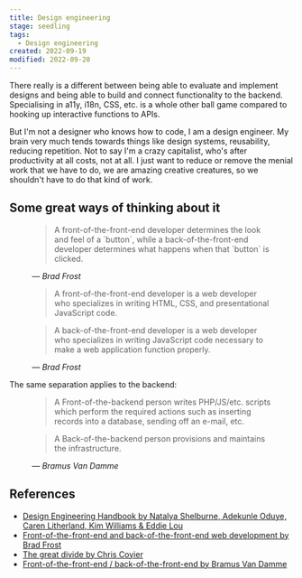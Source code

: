 ```yaml
---
title: Design engineering
stage: seedling
tags:
  - Design engineering
created: 2022-09-19
modified: 2022-09-20
---
```


There really is a different between being able to evaluate and implement designs and being able to build and connect functionality to the backend.
Specialising in a11y, i18n, CSS, etc. is a whole other ball game compared to hooking up interactive functions to APIs.

But I'm not a designer who knows how to code, I am a design engineer. My brain very much tends towards things like design systems, reusability, reducing repetition. Not to say I'm a crazy capitalist, who's after productivity at all costs, not at all. I just want to reduce or remove the menial work that we have to do, we are amazing creative creatures, so we shouldn't have to do that kind of work.

## Some great ways of thinking about it

<figure>
  <blockquote>A front-of-the-front-end developer determines the look and feel of a `button`, while a back-of-the-front-end developer determines what happens when that `button` is clicked.</blockquote>
  <figcaption>
    — <cite>Brad Frost</cite>
  </figcaption>
</figure>
<figure>
  <blockquote>A front-of-the-front-end developer is a web developer who specializes in writing HTML, CSS, and presentational JavaScript code.</blockquote>
	<blockquote>A back-of-the-front-end developer is a web developer who specializes in writing JavaScript code necessary to make a web application function properly.</blockquote>
  <figcaption>
    — <cite>Brad Frost</cite>
  </figcaption>
</figure>

The same separation applies to the backend:

<figure>
  <blockquote>A Front-of-the-backend person writes PHP/JS/etc. scripts which perform the required actions such as inserting records into a database, sending off an e-mail, etc.</blockquote>
  <blockquote>A Back-of-the-backend person provisions and maintains the infrastructure.</blockquote>
  <figcaption>
    — <cite>Bramus Van Damme</cite>
  </figcaption>
</figure>

## References

- [Design Engineering Handbook by Natalya Shelburne, Adekunle Oduye, Caren Litherland, Kim Williams & Eddie Lou](https://books.apple.com/au/audiobook/design-engineering-handbook/id1527368573)
- [Front-of-the-front-end and back-of-the-front-end web development by Brad Frost](https://bradfrost.com/blog/post/front-of-the-front-end-and-back-of-the-front-end-web-development/)
- [The great divide by Chris Coyier](https://css-tricks.com/the-great-divide/)
- [Front-of-the-front-end / back-of-the-front-end by Bramus Van Damme](https://www.bram.us/2021/02/19/front-of-the-front-end-back-of-the-front-end/)
